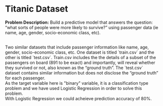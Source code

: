 # Titanic Dataset

<b>Problem Description:</b>
Build a predictive model that answers the question: “what sorts of people were more likely to survive?” using passenger data (ie name, age, gender, socio-economic class, etc).

<br>
Two similar datasets that include passenger information like name, age, gender, socio-economic class, etc. One dataset is titled `train.csv` and the other is titled `test.csv`.
Train.csv includes the the details of a subset of the passengers on board (891 to be exact) and importantly, will reveal whether they survived or not, also known as the “ground truth”.
The `test.csv` dataset contains similar information but does not disclose the “ground truth” for each passenger.

<br>
As the target variable here is "binary" variable, it is a classification type problem and we have used Logistic Regression in order to solve this problem.
<br>
With Logistic Regression we could acheieve prediction accuracy of 80%.
